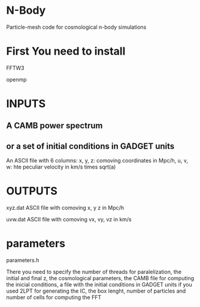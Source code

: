 # N-Body
Particle-mesh code for cosmological n-body simulations

# First You need to install

FFTW3

openmp

# INPUTS

## A CAMB power spectrum

## or a set of initial conditions in GADGET units
An ASCII file with 6 columns: x, y, z: comoving coordinates in Mpc/h, u, v, w: hte peculiar velocity in km/s times sqrt(a)

# OUTPUTS

xyz.dat
ASCII file with comoving x, y z in Mpc/h

uvw.dat
ASCII file with comoving vx, vy, vz in km/s

# parameters
parameters.h

There you need to specify the number of threads for paralelization, the initial and final z, the cosmological parameters, the CAMB file for computing the inicial conditions, a file with the initial conditions in GADGET units if you used 2LPT for generating the IC, the box lenght, number of particles and number of cells for computing the FFT



